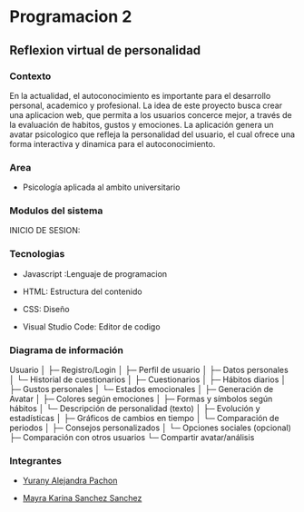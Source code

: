 # Programacion 2
## Reflexion virtual de personalidad
### Contexto
En la actualidad, el autoconocimiento es importante para el desarrollo personal, academico y profesional.
La idea de este proyecto busca crear una aplicacion web, que permita a los usuarios concerce mejor, 
a través de la evaluación de habitos, gustos y emociones. La aplicación genera un avatar psicologico que
refleja la personalidad del usuario, el cual ofrece una forma interactiva y dinamica para el autoconocimiento.

### Area
- Psicología  aplicada al ambito universitario

### Modulos del sistema 
INICIO DE SESION:



### Tecnologias
- Javascript :Lenguaje de programacion 

- HTML: Estructura del contenido

- CSS: Diseño
 
- Visual Studio Code: Editor de codigo

### Diagrama de información

Usuario
  │
  ├─ Registro/Login
  │
  ├─ Perfil de usuario
  │     ├─ Datos personales
  │     └─ Historial de cuestionarios
  │
  ├─ Cuestionarios
  │     ├─ Hábitos diarios
  │     ├─ Gustos personales
  │     └─ Estados emocionales
  │
  ├─ Generación de Avatar
  │     ├─ Colores según emociones
  │     ├─ Formas y símbolos según hábitos
  │     └─ Descripción de personalidad (texto)
  │
  ├─ Evolución y estadísticas
  │     ├─ Gráficos de cambios en tiempo
  │     └─ Comparación de periodos
  │
  ├─ Consejos personalizados
  │
  └─ Opciones sociales (opcional)
        ├─ Comparación con otros usuarios
        └─ Compartir avatar/análisis

### Integrantes
- [Yurany Alejandra Pachon ](https://github.com/YURANYPACHON39)

- [Mayra Karina Sanchez Sanchez](https://github.com/Karina-1411Sanchez)

